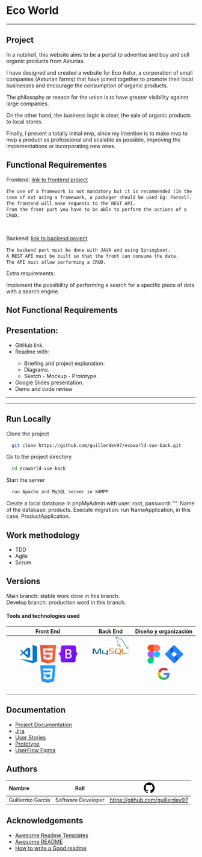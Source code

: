 Eco World
============


***

## Project

In a nutshell, this website aims to be a portal to advertise and buy and sell organic products from Asturias.

I have designed and created a website for Eco Astur, a corporation of small companies (Asturian farms) that have joined together to promote their local businesses and encourage the consumption of organic products.

The philosophy or reason for the union is to have greater visibility against large companies.

On the other hand, the business logic is clear, the sale of organic products to local stores.

Finally, I present a totally initial mvp, since my intention is to make mvp to mvp a product as professional and scalable as possible, improving the implementations or incorporating new ones.


## Functional Requirementes

Frontend: [link to frontend project](https://github.com/guillerdev97/ecoworld-vue-front)

    The use of a framework is not mandatory but it is recommended (In the case of not using a framework, a packager should be used Eg: Parcel).
    The frontend will make requests to the REST API.
    From the front part you have to be able to perform the actions of a CRUD.



​

Backend: [link to backend project](https://github.com/guillerdev97/ecoworld-vue-back)

    The backend part must be done with JAVA and using Springboot.
    A REST API must be built so that the front can consume the data.
    The API must allow performing a CRUD.


Extra requirements:

   Implement the possibility of performing a search for a specific piece of data with a search engine.


## Not Functional Requirements

## Presentation:

<ul>
<li>GitHub link.</li>
<li>Readme with:</li>
    <ul>
        <li>Briefing and project explanation.</li>
        <li>Diagrams.</li>
        <li>Sketch - Mockup - Prototype.</li>
    </ul>
<li>Google Slides presentation.</li>
<li>Demo and code review</li>

</ul>


***
***


## Run Locally

Clone the project
```bash
  git clone https://github.com/guillerdev97/ecoworld-vue-back.git
```
Go to the project directory
```bash
  cd ecoworld-vue-back
```

Start the server
```bash
  run Apache and MySQL server in XAMPP
```

Create a local database in phpMyAdmin with user: root, password: "".
Name of the database: products.
Execute migration: run NameApplication, in this case, ProductApplication.


## Work methodology

- TDD
- Agile
- Scrum


## Versions
Main branch: stable work done in this branch.<br>
Develop branch: production word in this branch.

#### Tools and technologies used

| Front End | Back End | Diseño y organización | 
| :---: | :---: | :---: |
| <img src="https://github.com/Yelose/Yelose/blob/main/img/vscode.png"> <img src="https://github.com/Yelose/Yelose/blob/main/img/html.png"> <img src="https://github.com/Yelose/Yelose/blob/main/img/bootstrap.png">  <img src="https://github.com/Yelose/Yelose/blob/main/img/css.png"> | <img src="https://github.com/Yelose/Yelose/blob/main/img/mysql.png"> <p style="color: white; font-size: 30px;">JAVA</p> | <img src="https://github.com/Yelose/Yelose/blob/main/img/figma.png"> <img src="https://github.com/Yelose/Yelose/blob/main/img/jira.png"> <img src="https://github.com/Yelose/Yelose/blob/main/img/google.png">  |


## Documentation

- [Project Documentation](https://docs.google.com/document/d/1IRVNS3ypx5EiL-3-bowJrX5P6STYCfkLCm1ctaQSDPU/edit?usp=sharing)
- [Jira](https://docs.google.com/document/d/1vns9pYw-Y20vr_fFuWoNSeCj_CwwS2UkvuEIN1g1HJU/edit?usp=sharing)
- [User Stories](https://docs.google.com/document/d/1bu1sXLucbUUZImvh2dEEr0OyieFw_CcoXwYy5K9okBg/edit?usp=sharing)
- [Prototype](https://www.figma.com/file/SsQaavzZ0BiLUkSxbW59qx/Eco-World?node-id=0%3A1)
- [UserFlow Figma](https://www.figma.com/file/SsQaavzZ0BiLUkSxbW59qx/Eco-World?node-id=16%3A4)



## Authors

| Nombre | Roll | <img src="https://github.com/Yelose/Yelose/blob/main/img/github.png" width="30px" height="30px"> |
| :--- | :---: | :---: |
| Guillermo García | Software Developer | https://github.com/guillerdev97 |


## Acknowledgements

 - [Awesome Readme Templates](https://awesomeopensource.com/project/elangosundar/awesome-README-templates)
 - [Awesome README](https://github.com/matiassingers/awesome-readme)
 - [How to write a Good readme](https://bulldogjob.com/news/449-how-to-write-a-good-readme-for-your-github-project)
